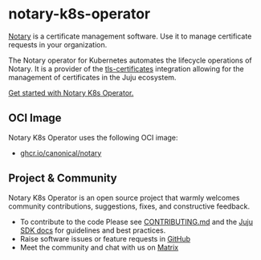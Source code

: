 # notary-k8s-operator

[Notary](https://github.com/canonical/notary/) is a certificate management software. Use it to manage certificate requests in your organization.

The Notary operator for Kubernetes automates the lifecycle operations of Notary. It is a provider of the [tls-certificates](https://charmhub.io/integrations/tls-certificates) integration allowing for the management of certificates in the Juju ecosystem.

[Get started with Notary K8s Operator.](https://charmhub.io/notary-k8s)

## OCI Image

Notary K8s Operator uses the following OCI image:
- [ghcr.io/canonical/notary](https://github.com/canonical/notary)

## Project & Community

Notary K8s Operator is an open source project that warmly welcomes community contributions, suggestions, fixes, and constructive feedback.

- To contribute to the code Please see [CONTRIBUTING.md](/CONTRIBUTING.md) and the [Juju SDK docs](https://juju.is/docs/sdk) for guidelines and best practices.
- Raise software issues or feature requests in [GitHub](https://github.com/canonical/notary-k8s-operator/issues)
- Meet the community and chat with us on [Matrix](https://matrix.to/#/!yAkGlrYcBFYzYRvOlQ:ubuntu.com?via=ubuntu.com&via=matrix.org&via=mozilla.org)
